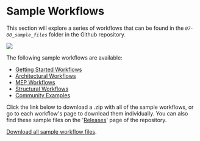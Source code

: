 # Sample Workflows

This section will explore a series of workflows that can be found in the _`07-00_sample_files`_ folder in the Github repository.

![](../.gitbook/assets/sample.png)

The following sample workflows are available:

* [Getting Started Workflows](04-01_getting-started-workflows/) 
* [Architectural Workflows](04-02_architectural-workflows/)
* [MEP Workflows](04-03_mep-workflows/) 
* [Structural Workflows](04-04_structural-workflows.md)
* [Community Examples](https://github.com/martinstacey/RefineryPrimer/tree/4a402d4d1c74b998ec77ae24ba1fe5a01289adf9/04-sample-workflows/04-05_community-examples.md)

Click the link below to download a .zip with all of the sample workflows, or go to each workflow's page to download them individually. You can also find these sample files on the '[Releases](https://github.com/DynamoDS/RefineryPrimer/releases)' page of the repository.

[Download all sample workflow files](https://github.com/DynamoDS/RefineryPrimer/releases/download/samples-v1/04-all-sample-workflows.zip).

